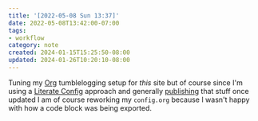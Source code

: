 ```yaml
---
title: '[2022-05-08 Sun 13:37]'
date: 2022-05-08T13:42:00-07:00
tags:
- workflow
category: note
created: 2024-01-15T15:25:50-08:00
updated: 2024-01-26T10:20:10-08:00
---
```


Tuning my [Org](../../../card/Org.md) tumblelogging setup for *this* site but of course since I'm using a [Literate Config](https://zzamboni.org/book/lit-config/) approach and generally [publishing](https://randomgeekery.org/config/emacs) that stuff once updated I am of course reworking my `config.org` because I wasn't happy with how a code block was being exported.
